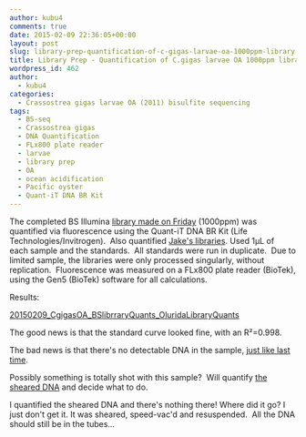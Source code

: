 ```yaml
---
author: kubu4
comments: true
date: 2015-02-09 22:36:05+00:00
layout: post
slug: library-prep-quantification-of-c-gigas-larvae-oa-1000ppm-library
title: Library Prep - Quantification of C.gigas larvae OA 1000ppm library
wordpress_id: 462
author:
  - kubu4
categories:
  - Crassostrea gigas larvae OA (2011) bisulfite sequencing
tags:
  - BS-seq
  - Crassostrea gigas
  - DNA Quantification
  - FLx800 plate reader
  - larvae
  - library prep
  - OA
  - ocean acidification
  - Pacific oyster
  - Quant-iT DNA BR Kit
---
```


The completed BS Illumina [library made on Friday](https://robertslab.github.io/sams-notebook/2015-02-06-bisulfite-ngs-library-prep-bisulfite-conversion-illumina-library-construction-of-c-gigas-larvae-dna.html) (1000ppm) was quantified via fluorescence using the Quant-iT DNA BR Kit (Life Technologies/Invitrogen).  Also quantified [Jake's libraries](https://heareresearch.blogspot.com/2015/02/2-6-2015-library-creation-for-bs-samples.html). Used 1μL of  each sample and the standards.  All standards were run in duplicate.  Due to limited sample, the libraries were only processed singularly, without replication.  Fluorescence was measured on a FLx800 plate reader (BioTek), using the Gen5 (BioTek) software for all calculations.

Results:

[20150209_CgigasOA_BSlibrraryQuants_OluridaLibraryQuants](https://docs.google.com/spreadsheets/d/1HhnEA6Wwj3Kci-Lsh0wE2OTCxEc56KCVC3PF8bHzvJM/edit?usp=sharing)

The good news is that the standard curve looked fine, with an R²=0.998.

The bad news is that there's no detectable DNA in the sample, [just like last time](https://robertslab.github.io/sams-notebook/2015-01-28-bisuflite-ngs-library-prep-c-gigas-larvae-oa-bisulfite-library-quantification.html).

Possibly something is totally shot with this sample?  Will quantify [the sheared DNA](https://robertslab.github.io/sams-notebook/2015-01-09-dna-isolation-c-gigas-larvae-from-2011-noaa-oa-experiment.html) and decide what to do.

I quantified the sheared DNA and there's nothing there! Where did it go? I just don't get it. It was sheared, speed-vac'd and resuspended.  All the DNA should still be in the tubes...
